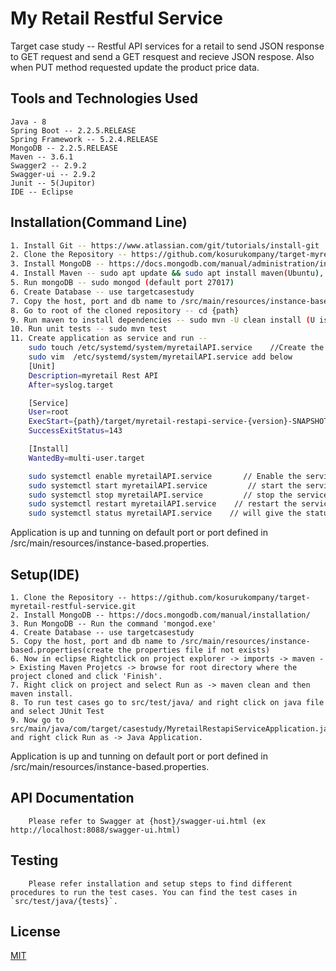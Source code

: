 # My Retail Restful Service

Target case study -- Restful API services for a retail to send JSON response to GET request and send a GET resquest and recieve JSON respose. Also when PUT method requested update the product price data.

## Tools and Technologies Used

```
Java - 8
Spring Boot -- 2.2.5.RELEASE
Spring Framework -- 5.2.4.RELEASE
MongoDB -- 2.2.5.RELEASE
Maven -- 3.6.1
Swagger2 -- 2.9.2
Swagger-ui -- 2.9.2
Junit -- 5(Jupitor)
IDE -- Eclipse

```

## Installation(Command Line)

```bash
1. Install Git -- https://www.atlassian.com/git/tutorials/install-git
2. Clone the Repository -- https://github.com/kosurukompany/target-myretail-restful-service.git
3. Install MongoDB -- https://docs.mongodb.com/manual/administration/install-on-linux/
4. Install Maven -- sudo apt update && sudo apt install maven(Ubuntu), sudo yum install maven (CentOS 7) for more options check -- http://maven.apache.org/install.html
5. Run mongoDB -- sudo mongod (default port 27017)
6. Create Database -- use targetcasestudy
7. Copy the host, port and db name to /src/main/resources/instance-based.properties
8. Go to root of the cloned repository -- cd {path}
9. Run maven to install dependencies -- sudo mvn -U clean install (U is for Snapshots to be updated)
10. Run unit tests -- sudo mvn test
11. Create application as service and run -- 
	sudo touch /etc/systemd/system/myretailAPI.service    //Create the service file
	sudo vim  /etc/systemd/system/myretailAPI.service add below
	[Unit]
	Description=myretail Rest API
	After=syslog.target

	[Service]
	User=root
	ExecStart={path}/target/myretail-restapi-service-{version}-SNAPSHOT.jar   // this will be location of jar file in the project
	SuccessExitStatus=143

	[Install]
	WantedBy=multi-user.target

	sudo systemctl enable myretailAPI.service       // Enable the service
	sudo systemctl start myretailAPI.service         // start the service
	sudo systemctl stop myretailAPI.service         // stop the service
	sudo systemctl restart myretailAPI.service    // restart the service
	sudo systemctl status myretailAPI.service    // will give the status 

```
Application is up and tunning on default port or port defined in /src/main/resources/instance-based.properties.

## Setup(IDE)
```
1. Clone the Repository -- https://github.com/kosurukompany/target-myretail-restful-service.git
2. Install MongoDB -- https://docs.mongodb.com/manual/installation/
3. Run MongoDB -- Run the command 'mongod.exe'
4. Create Database -- use targetcasestudy
5. Copy the host, port and db name to /src/main/resources/instance-based.properties(create the properties file if not exists)
6. Now in eclipse Rightclick on project explorer -> imports -> maven - > Existing Maven Projetcs -> browse for root directory where the project cloned and click 'Finish'.
7. Right click on project and select Run as -> maven clean and then maven install.
8. To run test cases go to src/test/java/ and right click on java file and select JUnit Test
9. Now go to src/main/java/com/target/casestudy/MyretailRestapiServiceApplication.java and right click Run as -> Java Application.
```
Application is up and tunning on default port or port defined in /src/main/resources/instance-based.properties.

## API Documentation
```
	Please refer to Swagger at {host}/swagger-ui.html (ex http://localhost:8088/swagger-ui.html)
```
## Testing
```
	Please refer installation and setup steps to find different procedures to run the test cases. You can find the test cases in `src/test/java/{tests}`.
```

## License
[MIT](https://github.com/kosurukompany/target-myretail-restful-service/blob/master/LICENSE)

